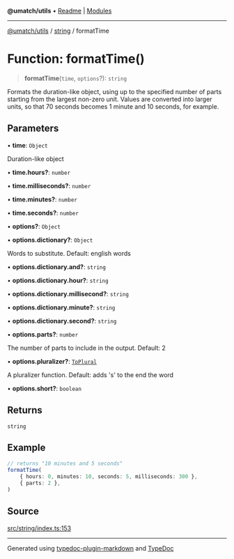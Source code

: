 **@umatch/utils** • [Readme](../../index.md) \| [Modules](../../modules.md)

***

[@umatch/utils](../../modules.md) / [string](../index.md) / formatTime

# Function: formatTime()

> **formatTime**(`time`, `options`?): `string`

Formats the duration-like object, using up to the specified number
of parts starting from the largest non-zero unit. Values are
converted into larger units, so that 70 seconds becomes 1 minute
and 10 seconds, for example.

## Parameters

• **time**: `Object`

Duration-like object

• **time\.hours?**: `number`

• **time\.milliseconds?**: `number`

• **time\.minutes?**: `number`

• **time\.seconds?**: `number`

• **options?**: `Object`

• **options\.dictionary?**: `Object`

Words to substitute. Default: english words

• **options\.dictionary\.and?**: `string`

• **options\.dictionary\.hour?**: `string`

• **options\.dictionary\.millisecond?**: `string`

• **options\.dictionary\.minute?**: `string`

• **options\.dictionary\.second?**: `string`

• **options\.parts?**: `number`

The number of parts to include in the output. Default: 2

• **options\.pluralizer?**: [`ToPlural`](../type-aliases/ToPlural.md)

A pluralizer function. Default: adds 's' to the end the word

• **options\.short?**: `boolean`

## Returns

`string`

## Example

```ts
// returns "10 minutes and 5 seconds"
formatTime(
    { hours: 0, minutes: 10, seconds: 5, milliseconds: 300 },
    { parts: 2 },
)
```

## Source

[src/string/index.ts:153](https://github.com/umatch-oficial/utils/blob/6b2757d/src/string/index.ts#L153)

***

Generated using [typedoc-plugin-markdown](https://www.npmjs.com/package/typedoc-plugin-markdown) and [TypeDoc](https://typedoc.org/)
